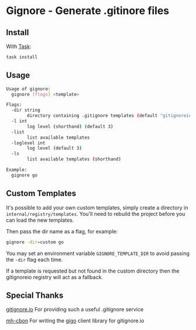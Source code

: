 # Gignore - Generate .gitinore files

## Install

With [Task][task]:

```bash
task install
```

## Usage

```bash
Usage of gignore:
  gignore [flags] <template>

Flags:
  -dir string
        directory containing .gitignore templates (default "gitignoreio")
  -l int
        log level (shorthand) (default 3)
  -list
        list available templates
  -loglevel int
        log level (default 3)
  -ls
        list available templates (shorthand)

Example:
  gignore go
```

## Custom Templates

It's possible to add your own custom templates, simply create a directory in `internal/registry/templates`. You'll need to rebuild the project before you can load the new templates.

Then pass the dir name as a flag, for example:

```bash
gignore -dir=custom go
```

You may set an environment variable `GIGNORE_TEMPLATE_DIR` to avoid passing the `-dir` flag each time.

If a template is requested but not found in the custom directory then the gitignoreio registry will act as a fallback.

## Special Thanks

[gitignore.io][gitignoreio] For providing such a useful .gitignore service

[mh-cbon][mh-cbon] For writing the [gigo][gigo] client library for gitignore.io


[task]: https://taskfile.dev/
[gitignoreio]: https://www.toptal.com/developers/gitignore
[mh-cbon]: https://github.com/mh-cbon
[gigo]: https://github.com/mh-cbon/gigo
[ignore]: https://github.com/neptship/ignore
